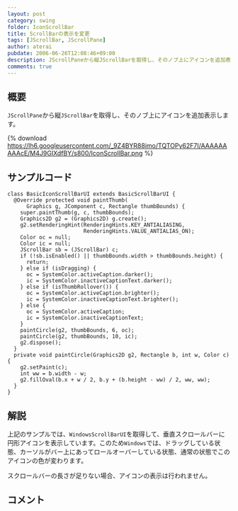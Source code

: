 ```yaml
---
layout: post
category: swing
folder: IconScrollBar
title: ScrollBarの表示を変更
tags: [JScrollBar, JScrollPane]
author: aterai
pubdate: 2006-06-26T12:08:46+09:00
description: JScrollPaneから縦JScrollBarを取得し、そのノブ上にアイコンを追加表示します。
comments: true
---
```

## 概要
`JScrollPane`から縦`JScrollBar`を取得し、そのノブ上にアイコンを追加表示します。

{% download https://lh6.googleusercontent.com/_9Z4BYR88imo/TQTOPy62F7I/AAAAAAAAAcE/M4J9GIXdfBY/s800/IconScrollBar.png %}

## サンプルコード
<pre class="prettyprint"><code>class BasicIconScrollBarUI extends BasicScrollBarUI {
  @Override protected void paintThumb(
      Graphics g, JComponent c, Rectangle thumbBounds) {
    super.paintThumb(g, c, thumbBounds);
    Graphics2D g2 = (Graphics2D) g.create();
    g2.setRenderingHint(RenderingHints.KEY_ANTIALIASING,
                        RenderingHints.VALUE_ANTIALIAS_ON);
    Color oc = null;
    Color ic = null;
    JScrollBar sb = (JScrollBar) c;
    if (!sb.isEnabled() || thumbBounds.width &gt; thumbBounds.height) {
      return;
    } else if (isDragging) {
      oc = SystemColor.activeCaption.darker();
      ic = SystemColor.inactiveCaptionText.darker();
    } else if (isThumbRollover()) {
      oc = SystemColor.activeCaption.brighter();
      ic = SystemColor.inactiveCaptionText.brighter();
    } else {
      oc = SystemColor.activeCaption;
      ic = SystemColor.inactiveCaptionText;
    }
    paintCircle(g2, thumbBounds, 6, oc);
    paintCircle(g2, thumbBounds, 10, ic);
    g2.dispose();
  }
  private void paintCircle(Graphics2D g2, Rectangle b, int w, Color c) {
    g2.setPaint(c);
    int ww = b.width - w;
    g2.fillOval(b.x + w / 2, b.y + (b.height - ww) / 2, ww, ww);
  }
}
</code></pre>

## 解説
上記のサンプルでは、`WindowsScrollBarUI`を取得して、垂直スクロールバーに円形アイコンを表示しています。このため`Windows`では、ドラッグしている状態、カーソルがバー上にあってロールオーバーしている状態、通常の状態でこのアイコンの色が変わります。

スクロールバーの長さが足りない場合、アイコンの表示は行われません。

## コメント
